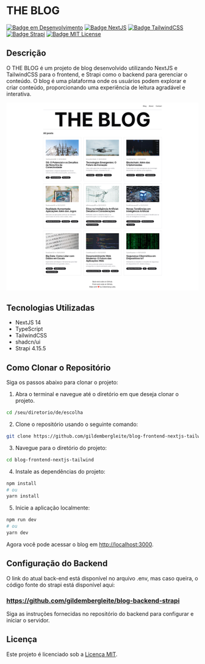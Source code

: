 # THE BLOG

[![Badge em Desenvolvimento](https://img.shields.io/badge/status-em%20desenvolvimento-yellow)](https://github.com/gildembergleite/blog-frontend-nextjs-tailwind)
[![Badge NextJS](https://img.shields.io/badge/NextJS-14-black)](https://github.com/vercel/next.js/)
[![Badge TailwindCSS](https://img.shields.io/badge/TailwindCSS-3.3.0-blue)](https://github.com/tailwindlabs/tailwindcss)
[![Badge Strapi](https://img.shields.io/badge/Strapi-4.15.5-purple)](https://github.com/strapi/strapi)
[![Badge MIT License](https://img.shields.io/badge/license-MIT-green)](https://opensource.org/licenses/MIT)

## Descrição

O THE BLOG é um projeto de blog desenvolvido utilizando NextJS e TailwindCSS para o frontend, e Strapi como o backend para gerenciar o conteúdo. O blog é uma plataforma onde os usuários podem explorar e criar conteúdo, proporcionando uma experiência de leitura agradável e interativa.

![Captura de Tela](public/prints/print1.png)

## Tecnologias Utilizadas

- NextJS 14
- TypeScript
- TailwindCSS
- shadcn/ui
- Strapi 4.15.5

## Como Clonar o Repositório

Siga os passos abaixo para clonar o projeto:

1. Abra o terminal e navegue até o diretório em que deseja clonar o projeto.

```bash
cd /seu/diretorio/de/escolha
```

2. Clone o repositório usando o seguinte comando:

```bash
git clone https://github.com/gildembergleite/blog-frontend-nextjs-tailwind.git
```

3. Navegue para o diretório do projeto:

```bash
cd blog-frontend-nextjs-tailwind
```

4. Instale as dependências do projeto:

```bash
npm install
# ou
yarn install
```

5. Inicie a aplicação localmente:

```bash
npm run dev
# ou
yarn dev
```

Agora você pode acessar o blog em [http://localhost:3000](http://localhost:3000).

## Configuração do Backend

O link do atual back-end está disponível no arquivo .env, mas caso queira, o código fonte do strapi está disponível aqui:

### https://github.com/gildembergleite/blog-backend-strapi

Siga as instruções fornecidas no repositório do backend para configurar e iniciar o servidor.

## Licença

Este projeto é licenciado sob a [Licença MIT](LICENSE).